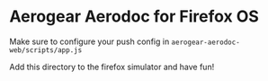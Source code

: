 Aerogear Aerodoc for Firefox OS
===============================

Make sure to configure your push config in ``` aerogear-aerodoc-web/scripts/app.js ```

Add this directory to the firefox simulator and have fun! 

